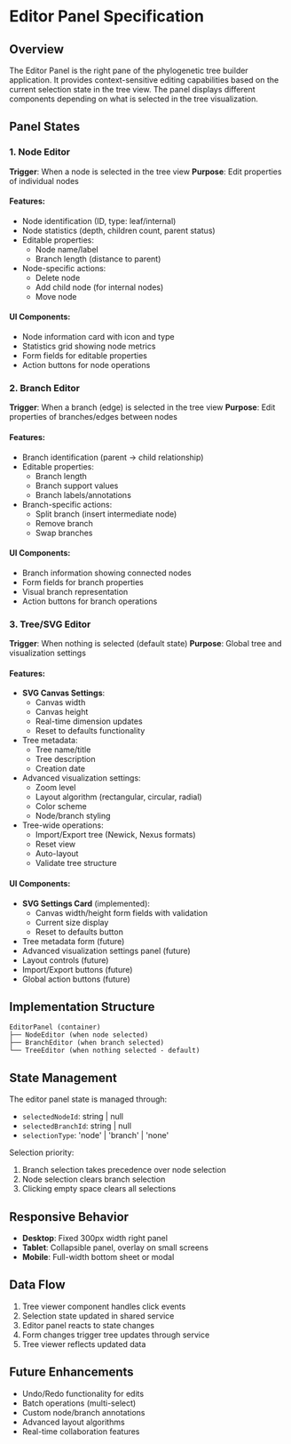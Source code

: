 # Editor Panel Specification

## Overview

The Editor Panel is the right pane of the phylogenetic tree builder application. It provides context-sensitive editing capabilities based on the current selection state in the tree view. The panel displays different components depending on what is selected in the tree visualization.

## Panel States

### 1. Node Editor

**Trigger**: When a node is selected in the tree view
**Purpose**: Edit properties of individual nodes

#### Features:

- Node identification (ID, type: leaf/internal)
- Node statistics (depth, children count, parent status)
- Editable properties:
  - Node name/label
  - Branch length (distance to parent)
- Node-specific actions:
  - Delete node
  - Add child node (for internal nodes)
  - Move node

#### UI Components:

- Node information card with icon and type
- Statistics grid showing node metrics
- Form fields for editable properties
- Action buttons for node operations

### 2. Branch Editor

**Trigger**: When a branch (edge) is selected in the tree view
**Purpose**: Edit properties of branches/edges between nodes

#### Features:

- Branch identification (parent → child relationship)
- Editable properties:
  - Branch length
  - Branch support values
  - Branch labels/annotations
- Branch-specific actions:
  - Split branch (insert intermediate node)
  - Remove branch
  - Swap branches

#### UI Components:

- Branch information showing connected nodes
- Form fields for branch properties
- Visual branch representation
- Action buttons for branch operations

### 3. Tree/SVG Editor

**Trigger**: When nothing is selected (default state)
**Purpose**: Global tree and visualization settings

#### Features:

- **SVG Canvas Settings**:
  - Canvas width
  - Canvas height
  - Real-time dimension updates
  - Reset to defaults functionality
- Tree metadata:
  - Tree name/title
  - Tree description
  - Creation date
- Advanced visualization settings:
  - Zoom level
  - Layout algorithm (rectangular, circular, radial)
  - Color scheme
  - Node/branch styling
- Tree-wide operations:
  - Import/Export tree (Newick, Nexus formats)
  - Reset view
  - Auto-layout
  - Validate tree structure

#### UI Components:

- **SVG Settings Card** (implemented):
  - Canvas width/height form fields with validation
  - Current size display
  - Reset to defaults button
- Tree metadata form (future)
- Advanced visualization settings panel (future)
- Layout controls (future)
- Import/Export buttons (future)
- Global action buttons (future)

## Implementation Structure

```
EditorPanel (container)
├── NodeEditor (when node selected)
├── BranchEditor (when branch selected)
└── TreeEditor (when nothing selected - default)
```

## State Management

The editor panel state is managed through:

- `selectedNodeId`: string | null
- `selectedBranchId`: string | null
- `selectionType`: 'node' | 'branch' | 'none'

Selection priority:

1. Branch selection takes precedence over node selection
2. Node selection clears branch selection
3. Clicking empty space clears all selections

## Responsive Behavior

- **Desktop**: Fixed 300px width right panel
- **Tablet**: Collapsible panel, overlay on small screens
- **Mobile**: Full-width bottom sheet or modal

## Data Flow

1. Tree viewer component handles click events
2. Selection state updated in shared service
3. Editor panel reacts to state changes
4. Form changes trigger tree updates through service
5. Tree viewer reflects updated data

## Future Enhancements

- Undo/Redo functionality for edits
- Batch operations (multi-select)
- Custom node/branch annotations
- Advanced layout algorithms
- Real-time collaboration features
